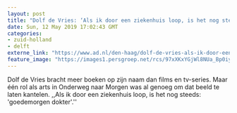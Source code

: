 ```yaml
---
layout: post
title: "Dolf de Vries: ‘Als ik door een ziekenhuis loop, is het nog steeds: ‘‘goedemorgen dokter’’"
date: Sun, 12 May 2019 17:02:43 GMT
categories: 
- zuid-holland 
- delft 
externe_link: "https://www.ad.nl/den-haag/dolf-de-vries-als-ik-door-een-ziekenhuis-loop-is-het-nog-steeds-goedemorgen-dokter~a4f18421/"
feature_image: "https://images1.persgroep.net/rcs/97xXKxYGjWl8NUa_Bp0iyPa2H9o/diocontent/147326410/_fitwidth/400/?appId=21791a8992982cd8da851550a453bd7f&quality=0.7"
---
```


Dolf de Vries bracht meer boeken op zijn naam dan films en tv-series. Maar één rol als arts in Onderweg naar Morgen was al genoeg om dat beeld te laten kantelen. ,,Als ik door een ziekenhuis loop, is het nog steeds: 'goedemorgen dokter'.''
